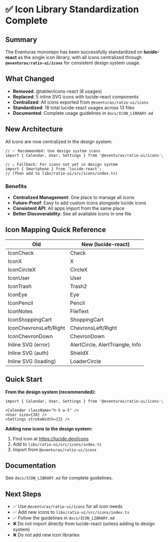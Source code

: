 # ✅ Icon Library Standardization Complete

## Summary
The Eventuras monorepo has been successfully standardized on **lucide-react** as the single icon library, with all icons centralized through **`@eventuras/ratio-ui/icons`** for consistent design system usage.

## What Changed
- **Removed**: @tabler/icons-react (8 usages)
- **Replaced**: 5 inline SVG icons with lucide-react components
- **Centralized**: All icons exported from `@eventuras/ratio-ui/icons`
- **Standardized**: 18 total lucide-react usages across 13 files
- **Documented**: Complete usage guidelines in `docs/ICON_LIBRARY.md`

## New Architecture

All icons are now centralized in the design system:

```tsx
// ✅ Recommended: Use design system icons
import { Calendar, User, Settings } from '@eventuras/ratio-ui/icons';

// ⚠️ Fallback: For icons not yet in design system
import { Smartphone } from 'lucide-react';
// (Then add to libs/ratio-ui/src/icons/index.ts)
```

### Benefits
- **Centralized Management**: One place to manage all icons
- **Future-Proof**: Easy to add custom icons alongside lucide icons
- **Consistent API**: All apps import from the same place
- **Better Discoverability**: See all available icons in one file

## Icon Mapping Quick Reference

| Old | New (lucide-react) |
|-----|-------------------|
| IconCheck | Check |
| IconX | X |
| IconCircleX | CircleX |
| IconUser | User |
| IconTrash | Trash2 |
| IconEye | Eye |
| IconPencil | Pencil |
| IconNotes | FileText |
| IconShoppingCart | ShoppingCart |
| IconChevronsLeft/Right | ChevronsLeft/Right |
| IconChevronDown | ChevronDown |
| Inline SVG (error) | AlertCircle, AlertTriangle, Info |
| Inline SVG (auth) | ShieldX |
| Inline SVG (loading) | LoaderCircle |

## Quick Start

**From the design system (recommended):**
```tsx
import { Calendar, User, Settings } from '@eventuras/ratio-ui/icons';

<Calendar className="h-5 w-5" />
<User size={20} />
<Settings strokeWidth={2} />
```

**Adding new icons to the design system:**
1. Find icon at https://lucide.dev/icons
2. Add to `libs/ratio-ui/src/icons/index.ts`
3. Import from `@eventuras/ratio-ui/icons`

## Documentation
See `docs/ICON_LIBRARY.md` for complete guidelines.

## Next Steps
- ✅ Use `@eventuras/ratio-ui/icons` for all icon needs
- ✅ Add new icons to `libs/ratio-ui/src/icons/index.ts`
- ✅ Follow the guidelines in `docs/ICON_LIBRARY.md`
- ❌ Do not import directly from lucide-react (unless adding to design system)
- ❌ Do not add new icon libraries
